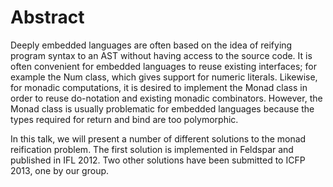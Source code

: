 # Abstract

Deeply embedded languages are often based on the idea of reifying program syntax to an AST without having access to the source code. It is often convenient for embedded languages to reuse existing interfaces; for example the Num class, which gives support for numeric literals. Likewise, for monadic computations, it is desired to implement the Monad class in order to reuse do-notation and existing monadic combinators. However, the Monad class is usually problematic for embedded languages because the types required for return and bind are too polymorphic.

In this talk, we will present a number of different solutions to the monad reification problem. The first solution is implemented in Feldspar and published in IFL 2012. Two other solutions have been submitted to ICFP 2013, one by our group.

